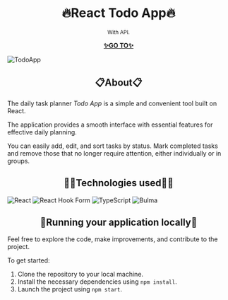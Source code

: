 <h1 align="center">🔥React Todo App🔥</h1>

<p align="center">
    <sup>With API.</sup>
</p>

<p align="center">
  <a href="https://orpheus29.github.io/react_todo-app-with-api/">
    <strong>✨GO TO✨</strong>
  </a>
</p>

![TodoApp](https://github.com/Orpheus29/react_todo-app-with-api/assets/110335429/3f946bce-22aa-4ee6-89f5-23a5e5c823d3)

<h2 align="center">📋About📋</h2>

The daily task planner *Todo App* is a simple and convenient tool built on React.

The application provides a smooth interface with essential features for effective daily planning.

You can easily add, edit, and sort tasks by status. Mark completed tasks and remove those that no longer require attention, either individually or in groups.

<h2 align="center">🧙‍♂️Technologies used🧙‍♂️</h2>

![React](https://img.shields.io/badge/react-%2320232a.svg?style=for-the-badge&logo=react&logoColor=%2361DAFB) ![React Hook Form](https://img.shields.io/badge/React%20Hook%20Form-%23EC5990.svg?style=for-the-badge&logo=reacthookform&logoColor=white) ![TypeScript](https://img.shields.io/badge/typescript-%23007ACC.svg?style=for-the-badge&logo=typescript&logoColor=white) ![Bulma](https://img.shields.io/badge/Bulma-00D1B2?style=for-the-badge&logo=Bulma&logoColor=white)

<h2 align="center">📌Running your application locally📌</h2>

Feel free to explore the code, make improvements, and contribute to the project.

To get started:

1. Clone the repository to your local machine.
2. Install the necessary dependencies using `npm install`.
3. Launch the project using `npm start`.
